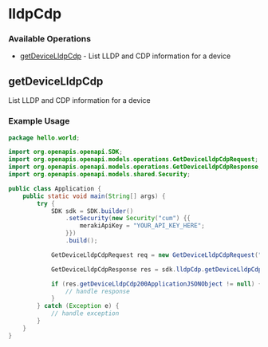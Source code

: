 # lldpCdp

### Available Operations

* [getDeviceLldpCdp](#getdevicelldpcdp) - List LLDP and CDP information for a device

## getDeviceLldpCdp

List LLDP and CDP information for a device

### Example Usage

```java
package hello.world;

import org.openapis.openapi.SDK;
import org.openapis.openapi.models.operations.GetDeviceLldpCdpRequest;
import org.openapis.openapi.models.operations.GetDeviceLldpCdpResponse;
import org.openapis.openapi.models.shared.Security;

public class Application {
    public static void main(String[] args) {
        try {
            SDK sdk = SDK.builder()
                .setSecurity(new Security("cum") {{
                    merakiApiKey = "YOUR_API_KEY_HERE";
                }})
                .build();

            GetDeviceLldpCdpRequest req = new GetDeviceLldpCdpRequest("numquam");            

            GetDeviceLldpCdpResponse res = sdk.lldpCdp.getDeviceLldpCdp(req);

            if (res.getDeviceLldpCdp200ApplicationJSONObject != null) {
                // handle response
            }
        } catch (Exception e) {
            // handle exception
        }
    }
}
```

